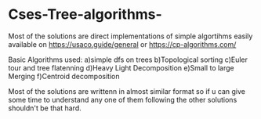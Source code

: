 # Cses-Tree-algorithms-
Most of the solutions are direct implementations of simple algortihms easily available on https://usaco.guide/general or https://cp-algorithms.com/


Basic Algorithms used:
a)simple dfs on trees
b)Topological sorting 
c)Euler tour and tree flatenning
d)Heavy Light Decomposition
e)Small to large Merging
f)Centroid decomposition



Most of the solutions are writtenn in almost similar format so if u can give some time to understand any one of them following the other solutions  shouldn't be that hard.
